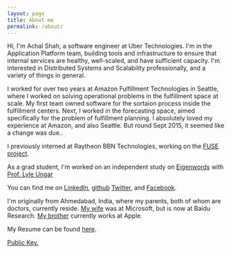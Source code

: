 ```yaml
---
layout: page
title: About me
permalink: /about/
---
```


Hi, I'm Achal Shah, a software engineer at Uber Technologies. I'm in the Application Platform team, building tools and infrastructure to ensure that internal services are healthy, well-scaled, and have sufficient capacity. I'm interested in Distributed Systems and Scalability professionally, and a variety of things in general.

I worked for over two years at Amazon Fulfillment Technologies in Seattle, where I worked on solving operational problems in the fulfillment space at scale. My first team owned software for the sortaion process inside the fulfillment centers. Next, I worked in the forecasting space, aimed specifically for the problem of fulfillment planning. I absolutely loved my experience at Amazon, and also Seattle. But round Sept 2015, it seemed like a change was due..

I previously interned at Raytheon BBN Technologies, working on the [FUSE project](http://www.iarpa.gov/index.php/research-programs/fuse).

As a grad student, I'm worked on an independent study on [Eigenwords](https://alliance.seas.upenn.edu/~datamine/wiki/index.php?title=Eigenwords) with [Prof. Lyle Ungar](http://www.cis.upenn.edu/~ungar/)

You can find me on [LinkedIn](http://www.linkedin.com/pub/achal-shah/5/79b/949), [github](https://github.com/achals) [Twitter](https://twitter.com/achals), and [Facebook](https://www.facebook.com/achal.shah).

I'm originally from Ahmedabad, India, where my parents, both of whom are doctors, currently reside. [My wife](http://www.linkedin.com/pub/rishita-anubhai/14/474/685) was at Microsoft, but is now at Baidu Research. [My brother](http://www.linkedin.com/in/rushinnshah) currently works at Apple.

My Resume can be found [here](/resume.pdf).

[Public Key.](https://keybase.io/achals/key.asc)
